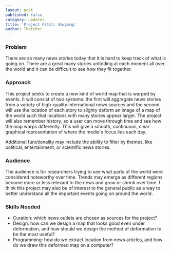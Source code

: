 ```yaml
---
layout: post
published: false
category: updates
title: 'Project Pitch: Warpmap'
author: Thatcher
---
```

### Problem

There are so many news stories today that it is hard to keep track of what is going on. There are a great many stories unfolding at each moment all over the world and it can be difficult to see how they fit together. 

### Approach

This project seeks to create a new kind of world map that is warped by events. It will consist of two systems: the first will aggregate news stories from a variety of high-quality international news sources and the second will use the location of each story to slighty deform an image of a map of the world such that locations with many stories appear larger. The project will also remember history, so a user can move through time and see how the map warps differently. This will give a smooth, continuous, clear graphical representation of where the media's focus lies each day. 

Additional functionality may include the ability to filter by themes, like political, entertainment, or scientific news stories.

### Audience

The audience is for researchers trying to see what parts of the world were considered noteworthy over time. Trends may emerge as different regions become more or less relevant to the news and grow or shrink over time. I think this project may also be of interest to the general public as a way to better understand all the important events going on around the world.

### Skills Needed

- Curation: which news outlets are chosen as sources for the project?
- Design: how can we design a map that looks good even under deformation, and how should we design the method of deformation to be the most useful?
- Programming: how do we extract location from news articles, and how do we draw this deformed map on a computer?
